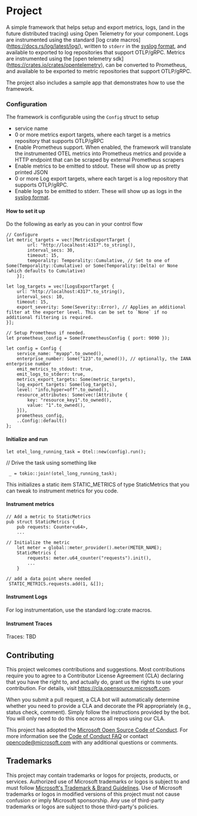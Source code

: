 # Project

A simple framework that helps setup and export metrics, logs, (and in the future distributed tracing) using Open Telemetry for your component.
Logs are instrumented using the standard [log crate macros] (https://docs.rs/log/latest/log/), written to `stderr` in the [syslog format](https://www.rfc-editor.org/rfc/rfc5424#page-8), and available to exported to log repositories that support OTLP/gRPC.
Metrics are instrumented using the [open telemetry sdk] (https://crates.io/crates/opentelemetry), can be converted to Prometheus, and available to be exported to metric repositories that support OTLP/gRPC.

The project also includes a sample app that demonstrates how to use the framework.

### Configuration
The framework is configurable using the `Config` struct to setup
* service name
* 0 or more metrics export targets, where each target is a metrics repository that supports OTLP/gRPC
* Enable Prometheus support. When enabled, the framework will translate the instrumented OTEL metrics into Prometheus metrics and provide a HTTP endpoint that can be scraped by external Prometheus scrapers
* Enable metrics to be emitted to stdout. These will show up as pretty printed JSON
* 0 or more Log export targets, where each target is a log repository that supports OTLP/gRPC.
* Enable logs to be emitted to stderr. These will show up as logs in the [syslog format](https://www.rfc-editor.org/rfc/rfc5424#page-8).

#### How to set it up
Do the following as early as you can in your control flow
~~~
// Configure
let metric_targets = vec![MetricsExportTarget {
        url: "http://localhost:4317".to_string(),
        interval_secs: 30,
        timeout: 15,
        temporality: Temporality::Cumulative, // Set to one of Some(Temporality::Cumulative) or Some(Temporality::Delta) or None (which defaults to Cumulative)
    }];

let log_targets = vec![LogsExportTarget {
    url: "http://localhost:4317".to_string(),
    interval_secs: 10,
    timeout: 15,
    export_severity: Some(Severity::Error), // Applies an additional filter at the exporter level. This can be set to `None` if no additional filtering is required.
}];

// Setup Prometheus if needed.
let prometheus_config = Some(PrometheusConfig { port: 9090 });

let config = Config {
    service_name: "myapp".to_owned(),
    enterprise_number: Some("123".to_owned()), // optionally, the IANA enterprise number
    emit_metrics_to_stdout: true,
    emit_logs_to_stderr: true,
    metrics_export_targets: Some(metric_targets),
    log_export_targets: Some(log_targets),
    level: "info,hyper=off".to_owned(),
    resource_attributes: Some(vec![Attribute {
        key: "resource_key1".to_owned(),
        value: "1".to_owned(),
    }]),
    prometheus_config,
    ..Config::default()
};
~~~

#### Initialize and run
~~~
let otel_long_running_task = Otel::new(config).run();
~~~

// Drive the task using something like
~~~
 _ = tokio::join!(otel_long_running_task);
~~~

This initializes a static item STATIC_METRICS of type StaticMetrics that you can tweak to instrument metrics for you code.

#### Instrument metrics
~~~
// Add a metric to StaticMetrics
pub struct StaticMetrics {
    pub requests: Counter<u64>,
    ...

// Initialize the metric
    let meter = global::meter_provider().meter(METER_NAME);
    StaticMetrics {
        requests: meter.u64_counter("requests").init(),
        ...
    }

// add a data point where needed
 STATIC_METRICS.requests.add(1, &[]);
~~~

#### Instrument Logs
For log instrumentation, use the standard log::crate macros.

#### Instrument Traces
Traces: TBD

## Contributing

This project welcomes contributions and suggestions.  Most contributions require you to agree to a
Contributor License Agreement (CLA) declaring that you have the right to, and actually do, grant us
the rights to use your contribution. For details, visit https://cla.opensource.microsoft.com.

When you submit a pull request, a CLA bot will automatically determine whether you need to provide
a CLA and decorate the PR appropriately (e.g., status check, comment). Simply follow the instructions
provided by the bot. You will only need to do this once across all repos using our CLA.

This project has adopted the [Microsoft Open Source Code of Conduct](https://opensource.microsoft.com/codeofconduct/).
For more information see the [Code of Conduct FAQ](https://opensource.microsoft.com/codeofconduct/faq/) or
contact [opencode@microsoft.com](mailto:opencode@microsoft.com) with any additional questions or comments.

## Trademarks

This project may contain trademarks or logos for projects, products, or services. Authorized use of Microsoft
trademarks or logos is subject to and must follow
[Microsoft's Trademark & Brand Guidelines](https://www.microsoft.com/en-us/legal/intellectualproperty/trademarks/usage/general).
Use of Microsoft trademarks or logos in modified versions of this project must not cause confusion or imply Microsoft sponsorship.
Any use of third-party trademarks or logos are subject to those third-party's policies.
